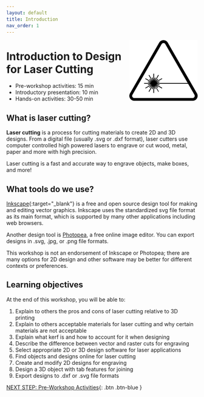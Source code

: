 ```yaml
---
layout: default
title: Introduction 
nav_order: 1
---
```

<img src="images/laser_logo.png" style="float:right;width:180px;" alt="laser symbol">

# Introduction to Design for Laser Cutting

- Pre-workshop activities: 15 min 
- Introductory presentation: 10 min
- Hands-on activities: 30-50 min

## What is laser cutting? 

**Laser cutting** is a process for cutting materials to create 2D and 3D designs.  From a digital file (usually .svg or .dxf format), laser cutters use computer controlled high powered lasers to engrave or cut wood, metal, paper and more with high precision.

Laser cutting is a fast and accurate way to engrave objects, make boxes, and more!

## What tools do we use?

[Inkscape](https://inkscape.org/){:target="_blank"} is a free and open source design tool for making and editing vector graphics.  Inkscape uses the standardized svg file format as its main format, which is supported by many other applications including web browsers.

Another design tool is [Photopea](https://www.photopea.com/), a free online image editor.  You can export designs in .svg, .jpg, or .png file formats.

This workshop is not an endorsement of Inkscape or Photopea; there are many options for 2D design and other software may be better for different contexts or preferences.

## Learning objectives

At the end of this workshop, you will be able to:

1. Explain to others the pros and cons of laser cutting relative to 3D printing
2. Explain to others acceptable materials for laser cutting and why certain materials are not acceptable
3. Explain what kerf is and how to account for it when designing
4. Describe the difference between vector and raster cuts for engraving
5. Select appropriate 2D or 3D design software for laser applications
6. Find objects and designs online for laser cutting
7. Create and modify 2D designs for engraving
8. Design a 3D object with tab features for joining
9. Export designs to .dxf or .svg file formats
 
[NEXT STEP: Pre-Workshop Activities](pre-workshop.html){: .btn .btn-blue }
